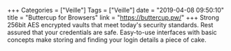 +++
Categories = ["Veille"]
Tags = ["Veille"]
date = "2019-04-08 09:50:10"
title = "Buttercup for Browsers"
link = "https://buttercup.pw/"
+++
Strong 256bit AES encrypted vaults that meet today's security standards. Rest assured that your credentials are safe. Easy-to-use interfaces with basic concepts make storing and finding your login details a piece of cake.